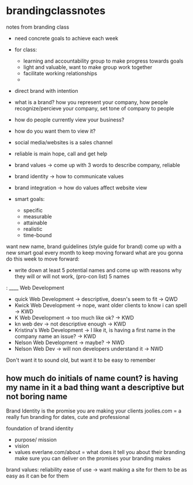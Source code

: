 # brandingclassnotes
notes from branding class

- need concrete goals to achieve each week
- for class: 
   - learning and accountability group to make progress towards goals
   - light and valuable, want to make group work together
   - facilitate working relationships
   - 
- direct brand with intention
- what is a brand? how you represent your company, how people recognize/percieve your company, set tone of company to people

- how do people currently view your business?
- how do you want them to view it?
- social media/websites is a sales channel
- reliable is main hope, call and get help

- brand values -> come up with 3 words to describe company, reliable
- brand identity -> how to communicate values
- brand integration -> how do values affect website view

- smart goals:
   - specific
   - measurable
   - attainable
   - realistic
   - time-bound

want new name, brand guidelines (style guide for brand)
come up with a new smart goal every month to keep moving forward
what are you gonna do this week to move forward:
- write down at least 5 potential names and come up with reasons why they will or will not work, (pro-con list)
5 names 

: ____ Web Development
- quick Web Development -> descriptive, doesn's seem to fit -> QWD
- Kwick Web Development -> nope, want older clients to know i can spell -> KWD
- K Web Development -> too much like ok? -> KWD
- kn web dev -> not descriptive enough -> KWD
- Kristina's Web Development -> I like it, is having a first name in the company name an issue? -> KWD
- Nelson Web Development -> maybe? -> NWD
- Nelson Web Dev -> will non developers understand it -> NWD

Don't want it to sound old, but want it to be easy to remember

how much do initials of name count?
is having my name in it a bad thing
want a descriptive but not boring name
---------------------------------------
Brand Identity is the promise you are making your clients
joolies.com = a really fun branding for dates, cute and professional

foundation of brand identity
- purpose/ mission
- vision
- values
everlane.com/about = what does it tell you about their branding
make sure you can deliver on the promises your branding makes

brand  values: 
reliability
ease of use -> want making a site for them to be as easy as it can be for them

